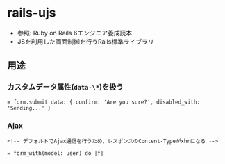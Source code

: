 # rails-ujs
- 参照: Ruby on Rails 6エンジニア養成読本
- JSを利用した画面制御を行うRails標準ライブラリ

## 用途
### カスタムデータ属性(`data-\*`)を扱う
```haml
= form.submit data: { confirm: 'Are you sure?', disabled_with: 'Sending...' }
```

### Ajax
```haml
<!-- デフォルトでAjax通信を行うため、レスポンスのContent-Typeがxhrになる -->

= form_with(model: user) do |f|
```
